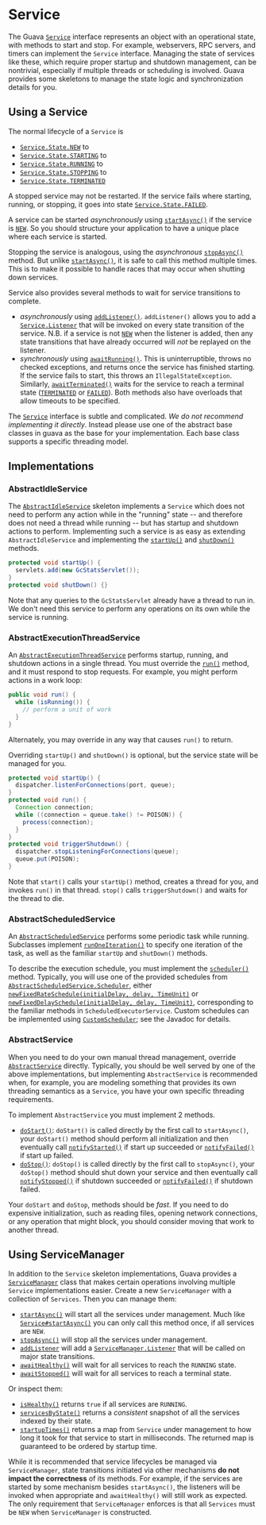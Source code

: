 # Service

The Guava [`Service`] interface represents an object with an operational state,
with methods to start and stop. For example, webservers, RPC servers, and timers
can implement the `Service` interface. Managing the state of services like
these, which require proper startup and shutdown management, can be nontrivial,
especially if multiple threads or scheduling is involved. Guava provides some
skeletons to manage the state logic and synchronization details for you.

## Using a Service

The normal lifecycle of a `Service` is

*   [`Service.State.NEW`][NEW] to
*   [`Service.State.STARTING`][STARTING] to
*   [`Service.State.RUNNING`][RUNNING] to
*   [`Service.State.STOPPING`][STOPPING] to
*   [`Service.State.TERMINATED`][TERMINATED]

A stopped service may not be restarted. If the service fails where starting,
running, or stopping, it goes into state [`Service.State.FAILED`][FAILED].

A service can be started _asynchronously_ using [`startAsync()`] if the service
is [`NEW`][NEW]. So you should structure your application to have a unique place
where each service is started.

Stopping the service is analogous, using the _asynchronous_ [`stopAsync()`]
method. But unlike [`startAsync()`], it is safe to call this method multiple
times. This is to make it possible to handle races that may occur when shutting
down services.

Service also provides several methods to wait for service transitions to
complete.

*   _asynchronously_ using [`addListener()`]. `addListener()` allows you to add
    a [`Service.Listener`] that will be invoked on every state transition of the
    service. N.B. if a service is not [`NEW`][NEW] when the listener is added,
    then any state transitions that have already occurred will _not_ be replayed
    on the listener.
*   _synchronously_ using [`awaitRunning()`]. This is uninterruptible, throws no
    checked exceptions, and returns once the service has finished starting. If
    the service fails to start, this throws an `IllegalStateException`.
    Similarly, [`awaitTerminated()`] waits for the service to reach a terminal
    state ([`TERMINATED`][TERMINATED] or [`FAILED`][FAILED]). Both methods also
    have overloads that allow timeouts to be specified.

The [`Service`] interface is subtle and complicated. _We do not recommend
implementing it directly_. Instead please use one of the abstract base classes
in guava as the base for your implementation. Each base class supports a
specific threading model.

## Implementations

### AbstractIdleService

The [`AbstractIdleService`] skeleton implements a `Service` which does not need
to perform any action while in the "running" state -- and therefore does not
need a thread while running -- but has startup and shutdown actions to perform.
Implementing such a service is as easy as extending `AbstractIdleService` and
implementing the [`startUp()`] and [`shutDown()`] methods.

```java
protected void startUp() {
  servlets.add(new GcStatsServlet());
}
protected void shutDown() {}
```

Note that any queries to the `GcStatsServlet` already have a thread to run in.
We don't need this service to perform any operations on its own while the
service is running.

### AbstractExecutionThreadService

An [`AbstractExecutionThreadService`] performs startup, running, and shutdown
actions in a single thread. You must override the [`run()`] method, and it must
respond to stop requests. For example, you might perform actions in a work loop:

```java
public void run() {
  while (isRunning()) {
    // perform a unit of work
  }
}
```

Alternately, you may override in any way that causes `run()` to return.

Overriding `startUp()` and `shutDown()` is optional, but the service state will
be managed for you.

```java
protected void startUp() {
  dispatcher.listenForConnections(port, queue);
}
protected void run() {
  Connection connection;
  while ((connection = queue.take() != POISON)) {
    process(connection);
  }
}
protected void triggerShutdown() {
  dispatcher.stopListeningForConnections(queue);
  queue.put(POISON);
}
```

Note that `start()` calls your `startUp()` method, creates a thread for you, and
invokes `run()` in that thread. `stop()` calls `triggerShutdown()` and waits for
the thread to die.

### AbstractScheduledService

An [`AbstractScheduledService`] performs some periodic task while running.
Subclasses implement [`runOneIteration()`] to specify one iteration of the task,
as well as the familiar `startUp` and `shutDown()` methods.

To describe the execution schedule, you must implement the [`scheduler()`]
method. Typically, you will use one of the provided schedules from
[`AbstractScheduledService.Scheduler`], either
[`newFixedRateSchedule(initialDelay, delay, TimeUnit)`] or
[`newFixedDelaySchedule(initialDelay, delay, TimeUnit)`], corresponding to the
familiar methods in `ScheduledExecutorService`. Custom schedules can be
implemented using [`CustomScheduler`]; see the Javadoc for details.

### AbstractService

When you need to do your own manual thread management, override
[`AbstractService`] directly. Typically, you should be well served by one of the
above implementations, but implementing `AbstractService` is recommended when,
for example, you are modeling something that provides its own threading
semantics as a `Service`, you have your own specific threading requirements.

To implement `AbstractService` you must implement 2 methods.

*   [`doStart()`]: `doStart()` is called directly by the first call to
    `startAsync()`, your `doStart()` method should perform all initialization
    and then eventually call [`notifyStarted()`] if start up succeeded or
    [`notifyFailed()`] if start up failed.
*   [`doStop()`]: `doStop()` is called directly by the first call to
    `stopAsync()`, your `doStop()` method should shut down your service and then
    eventually call [`notifyStopped()`] if shutdown succeeded or
    [`notifyFailed()`] if shutdown failed.

Your `doStart` and `doStop`, methods should be _fast_. If you need to do
expensive initialization, such as reading files, opening network connections, or
any operation that might block, you should consider moving that work to another
thread.

## Using ServiceManager

In addition to the `Service` skeleton implementations, Guava provides a
[`ServiceManager`] class that makes certain operations involving multiple
`Service` implementations easier. Create a new `ServiceManager` with a
collection of `Services`. Then you can manage them:

*   [`startAsync()`][`ServiceManager.startAsync()`] will start all the services
    under management. Much like [`Service#startAsync()`][`startAsync()`] you can
    only call this method once, if all services are `NEW`.
*   [`stopAsync()`][`ServiceManager.stopAsync()`] will stop all the services
    under management.
*   [`addListener`][`ServiceManager.addListener`] will add a
    [`ServiceManager.Listener`] that will be called on major state transitions.
*   [`awaitHealthy()`] will wait for all services to reach the `RUNNING` state.
*   [`awaitStopped()`] will wait for all services to reach a terminal state.

Or inspect them:

*   [`isHealthy()`] returns `true` if all services are `RUNNING`.
*   [`servicesByState()`] returns a _consistent_ snapshot of all the services
    indexed by their state.
*   [`startupTimes()`] returns a map from `Service` under management to how long
    it took for that service to start in milliseconds. The returned map is
    guaranteed to be ordered by startup time.

While it is recommended that service lifecycles be managed via `ServiceManager`,
state transitions initiated via other mechanisms **do not impact the
correctness** of its methods. For example, if the services are started by some
mechanism besides `startAsync()`, the listeners will be invoked when appropriate
and `awaitHealthy()` will still work as expected. The only requirement that
`ServiceManager` enforces is that all `Services` must be `NEW` when
`ServiceManager` is constructed.

[`Service`]: http://google.github.io/guava/releases/snapshot/api/docs/com/google/common/util/concurrent/Service.html
[NEW]: http://google.github.io/guava/releases/snapshot/api/docs/com/google/common/util/concurrent/Service.State.html#NEW
[STARTING]: http://google.github.io/guava/releases/snapshot/api/docs/com/google/common/util/concurrent/Service.State.html#STARTING
[RUNNING]: http://google.github.io/guava/releases/snapshot/api/docs/com/google/common/util/concurrent/Service.State.html#RUNNING
[STOPPING]: http://google.github.io/guava/releases/snapshot/api/docs/com/google/common/util/concurrent/Service.State.html#STOPPING
[TERMINATED]: http://google.github.io/guava/releases/snapshot/api/docs/com/google/common/util/concurrent/Service.State.html#TERMINATED
[FAILED]: http://google.github.io/guava/releases/snapshot/api/docs/com/google/common/util/concurrent/Service.State.html#FAILED
[`startAsync()`]: http://google.github.io/guava/releases/snapshot/api/docs/com/google/common/util/concurrent/Service.html#startAsync--
[`stopAsync()`]: http://google.github.io/guava/releases/snapshot/api/docs/com/google/common/util/concurrent/Service.html#stopAsync--
[`addListener()`]: http://google.github.io/guava/releases/snapshot/api/docs/com/google/common/util/concurrent/Service.html#addListener--
[`Service.Listener`]: http://google.github.io/guava/releases/snapshot/api/docs/com/google/common/util/concurrent/Service.Listener.html
[`awaitRunning()`]: http://google.github.io/guava/releases/snapshot/api/docs/com/google/common/util/concurrent/Service.html#awaitRunning--
[`awaitTerminated()`]: http://google.github.io/guava/releases/snapshot/api/docs/com/google/common/util/concurrent/Service.html#awaitTerminated--
[`AbstractIdleService`]: http://google.github.io/guava/releases/snapshot/api/docs/com/google/common/util/concurrent/AbstractIdleService.html
[`startUp()`]: http://google.github.io/guava/releases/snapshot/api/docs/com/google/common/util/concurrent/AbstractIdleService.html#startUp--
[`shutDown()`]: http://google.github.io/guava/releases/snapshot/api/docs/com/google/common/util/concurrent/AbstractIdleService.html#shutDown--
[`AbstractExecutionThreadService`]: http://google.github.io/guava/releases/snapshot/api/docs/com/google/common/util/concurrent/AbstractExecutionThreadService.html
[`run()`]: http://google.github.io/guava/releases/snapshot/api/docs/com/google/common/util/concurrent/AbstractExecutionThreadService.html#run--
[`triggerShutdown()`]: http://google.github.io/guava/releases/snapshot/api/docs/com/google/common/util/concurrent/AbstractExecutionThreadService.html#triggerShutdown--
[`AbstractScheduledService`]: http://google.github.io/guava/releases/snapshot/api/docs/com/google/common/util/concurrent/AbstractScheduledService.html
[`runOneIteration()`]: http://google.github.io/guava/releases/snapshot/api/docs/com/google/common/util/concurrent/AbstractScheduledService.html#runOneIteration--
[`scheduler()`]: http://google.github.io/guava/releases/snapshot/api/docs/com/google/common/util/concurrent/AbstractScheduledService.html#scheduler--
[`AbstractScheduledService.Scheduler`]: http://google.github.io/guava/releases/snapshot/api/docs/com/google/common/util/concurrent/AbstractScheduledService.Scheduler.html
[`newFixedRateSchedule(initialDelay, delay, TimeUnit)`]: http://google.github.io/guava/releases/snapshot/api/docs/com/google/common/util/concurrent/AbstractScheduledService.Scheduler.html#newFixedRateSchedule-long-long-java.util.concurrent.TimeUnit-
[`newFixedDelaySchedule(initialDelay, delay, TimeUnit)`]: http://google.github.io/guava/releases/snapshot/api/docs/com/google/common/util/concurrent/AbstractScheduledService.Scheduler.html#newFixedDelaySchedule-long-long-java.util.concurrent.TimeUnit-
[`CustomScheduler`]: http://google.github.io/guava/releases/snapshot/api/docs/com/google/common/util/concurrent/AbstractScheduledService.CustomScheduler.html
[`AbstractService`]: http://google.github.io/guava/releases/snapshot/api/docs/com/google/common/util/concurrent/AbstractService.html
[`doStart()`]: http://google.github.io/guava/releases/snapshot/api/docs/com/google/common/util/concurrent/AbstractService.html#doStart--
[`notifyStarted()`]: http://google.github.io/guava/releases/snapshot/api/docs/com/google/common/util/concurrent/AbstractService.html#notifyStarted--
[`notifyFailed()`]: http://google.github.io/guava/releases/snapshot/api/docs/com/google/common/util/concurrent/AbstractService.html#notifyFailed-java.lang.Throwable-
[`doStop()`]: http://google.github.io/guava/releases/snapshot/api/docs/com/google/common/util/concurrent/AbstractService.html#doStop--
[`notifyStopped()`]: http://google.github.io/guava/releases/snapshot/api/docs/com/google/common/util/concurrent/AbstractService.html#notifyStopped--
[`ServiceManager`]: http://google.github.io/guava/releases/snapshot/api/docs/com/google/common/util/concurrent/ServiceManager.html
[`ServiceManager.startAsync()`]: http://google.github.io/guava/releases/snapshot/api/docs/com/google/common/util/concurrent/ServiceManager.html#startAsync--
[`ServiceManager.stopAsync()`]: http://google.github.io/guava/releases/snapshot/api/docs/com/google/common/util/concurrent/ServiceManager.html#stopAsync--
[`ServiceManager.addListener`]: http://google.github.io/guava/releases/snapshot/api/docs/com/google/common/util/concurrent/ServiceManager.html#addListener-com.google.common.util.concurrent.ServiceManager.Listener-java.util.concurrent.Executor-
[`ServiceManager.Listener`]: http://google.github.io/guava/releases/snapshot/api/docs/com/google/common/util/concurrent/ServiceManager.Listener.html
[`awaitHealthy()`]: http://google.github.io/guava/releases/snapshot/api/docs/com/google/common/util/concurrent/ServiceManager.html#awaitHealthy--
[`awaitStopped()`]: http://google.github.io/guava/releases/snapshot/api/docs/com/google/common/util/concurrent/ServiceManager.html#awaitStopped--
[`isHealthy()`]: http://google.github.io/guava/releases/snapshot/api/docs/com/google/common/util/concurrent/ServiceManager.html#isHealthy--
[`servicesByState()`]: http://google.github.io/guava/releases/snapshot/api/docs/com/google/common/util/concurrent/ServiceManager.html#servicesByState--
[`startupTimes()`]: http://google.github.io/guava/releases/snapshot/api/docs/com/google/common/util/concurrent/ServiceManager.html#startupTimes--

